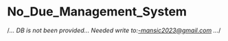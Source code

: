 # No_Due_Management_System
/*...
DB is not been provided... Needed write to:-mansic2023@gmail.com
...*/
